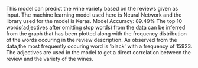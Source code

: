 This model can predict the wine variety based on the reviews given as input.
The machine learning model used here is Neural Network and the library used for the model is Keras.
Model Accuracy: 89.49%
The top 10 words(adjectives after omitting stop words) from the data can be inferred from the graph that has been plotted along with the frequency distribution of the words occuring in the review description.
As observed from the data,the most frequently occuring word is 'black' with a frequency of 15923.
The adjectives are used in the model to get a direct correlation between the review and the variety of the wines.

